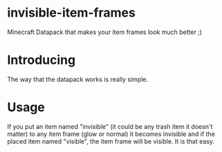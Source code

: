 # invisible-item-frames
Minecraft Datapack that makes your item frames look much better ;)

# Introducing 

The way that the datapack works is really simple.

# Usage

If you put an item named "invisible" (it could be any trash item it doesn't matter) to any item frame (glow or normal) it becomes invisible and if the placed item named "visible", the 
item frame will be visible. It is that easy.

